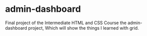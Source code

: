 # admin-dashboard
Final project of the Intermediate HTML and CSS Course the admin-dashboard project, Which will show the things I learned with grid.
